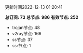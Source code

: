 更新时间2022-12-13 01:20:41

**总订阅: 73**
**总节点: 986**
**有效节点: 252**
- trojan节点: 48
- v2ray节点: 166
- ss节点: 37
- ssr节点: 1
